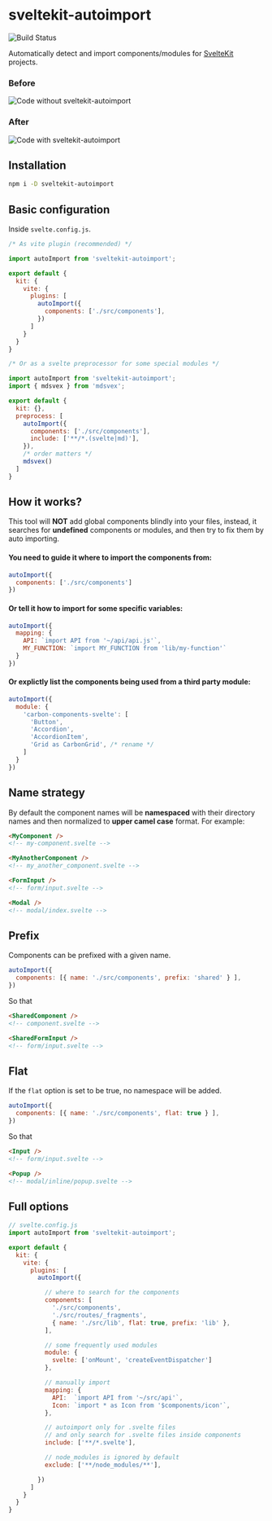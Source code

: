 # sveltekit-autoimport

![Build Status](https://github.com/yuanchuan/sveltekit-autoimport/actions/workflows/ci.yml/badge.svg)

Automatically detect and import components/modules for <a href="https://kit.svelte.dev/">SvelteKit</a> projects.

### Before

<img src="screenshots/before.png" alt="Code without sveltekit-autoimport" />

### After

<img src="screenshots/after.png" alt="Code with sveltekit-autoimport"/>


## Installation

```bash
npm i -D sveltekit-autoimport
```

## Basic configuration

Inside `svelte.config.js`.

```js
/* As vite plugin (recommended) */

import autoImport from 'sveltekit-autoimport';

export default {
  kit: {
    vite: {
      plugins: [
        autoImport({
          components: ['./src/components'],
        })
      ]
    }
  }
}
```

```js
/* Or as a svelte preprocessor for some special modules */

import autoImport from 'sveltekit-autoimport';
import { mdsvex } from 'mdsvex';

export default {
  kit: {},
  preprocess: [
    autoImport({
      components: ['./src/components'],
      include: ['**/*.(svelte|md)'],
    }),
    /* order matters */
    mdsvex()
  ]
}
```

## How it works?

This tool will **NOT** add global components blindly into your files,
instead, it searches for **undefined** components or modules,
and then try to fix them by auto importing.

#### You need to guide it where to import the components from:

```js
autoImport({
  components: ['./src/components']
})
```

#### Or tell it how to import for some specific variables:

```js
autoImport({
  mapping: {
    API: `import API from '~/api/api.js'`,
    MY_FUNCTION: `import MY_FUNCTION from 'lib/my-function'`
  }
})
```

#### Or explictly list the components being used from a third party module:

```js
autoImport({
  module: {
    'carbon-components-svelte': [
      'Button',
      'Accordion',
      'AccordionItem',
      'Grid as CarbonGrid', /* rename */
    ]
  }
})
```

## Name strategy

By default the component names will be **namespaced** with their directory names and
then normalized to **upper camel case** format. For example:

```html
<MyComponent />
<!-- my-component.svelte -->

<MyAnotherComponent />
<!-- my_another_component.svelte -->

<FormInput />
<!-- form/input.svelte -->

<Modal />
<!-- modal/index.svelte -->
```

## Prefix

Components can be prefixed with a given name.

```js
autoImport({
  components: [{ name: './src/components', prefix: 'shared' } ],
})
```

So that

```html
<SharedComponent />
<!-- component.svelte -->

<SharedFormInput />
<!-- form/input.svelte -->
```

## Flat

If the `flat` option is set to be true, no namespace will be added.

```js
autoImport({
  components: [{ name: './src/components', flat: true } ],
})
```

So that

```html
<Input />
<!-- form/input.svelte -->

<Popup />
<!-- modal/inline/popup.svelte -->

```

## Full options

```js
// svelte.config.js
import autoImport from 'sveltekit-autoimport';

export default {
  kit: {
    vite: {
      plugins: [
        autoImport({

          // where to search for the components
          components: [
            './src/components',
            './src/routes/_fragments',
            { name: './src/lib', flat: true, prefix: 'lib' },
          ],

          // some frequently used modules
          module: {
            svelte: ['onMount', 'createEventDispatcher']
          },

          // manually import
          mapping: {
            API:  `import API from '~/src/api'`,
            Icon: `import * as Icon from '$components/icon'`,
          },

          // autoimport only for .svelte files
          // and only search for .svelte files inside components
          include: ['**/*.svelte'],

          // node_modules is ignored by default
          exclude: ['**/node_modules/**'],

        })
      ]
    }
  }
}
```
